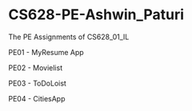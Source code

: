 # CS628-PE-Ashwin_Paturi

The PE Assignments of CS628_01_IL

PE01 - MyResume App

PE02 - Movielist

PE03 - ToDoLoist

PE04 - CitiesApp

